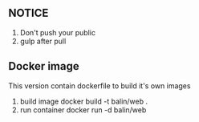## NOTICE
1. Don't push your public
2. gulp after pull

## Docker image
This version contain dockerfile to build it's own images


1. build image 
	docker build -t balin/web .
2. run container 
	docker run -d balin/web 